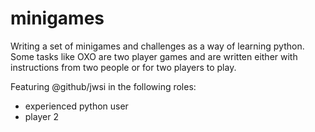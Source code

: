 # minigames
Writing a set of minigames and challenges as a way of learning python. Some tasks like OXO are two player games and are written either with instructions from two people or for two players to play. 

Featuring @github/jwsi in the following roles: 
- experienced python user
- player 2
